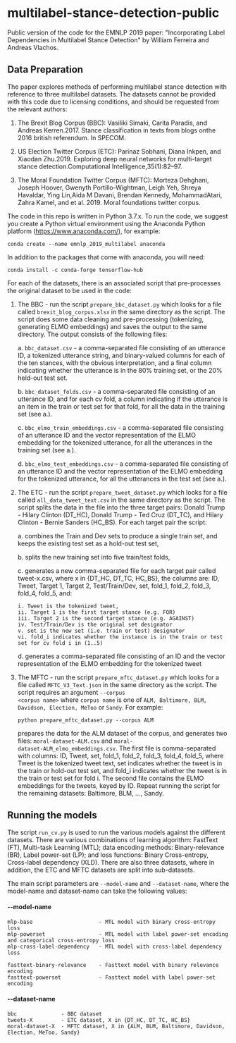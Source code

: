 # multilabel-stance-detection-public
Public version of the code for the EMNLP 2019 paper: "Incorporating Label Dependencies in Multilabel Stance Detection" by William Ferreira and Andreas Vlachos.

## Data Preparation
The paper explores methods of performing multilabel stance detection with reference to three multilabel datasets. The datasets cannot be provided with this code due to licensing conditions, and should be requested from the relevant authors:

1. The Brexit Blog Corpus (BBC): Vasiliki  Simaki,  Carita  Paradis,  and  Andreas  Kerren.2017.   Stance classification in texts from blogs onthe 2016 british referendum. In SPECOM.

2. US Election Twitter Corpus (ETC): Parinaz  Sobhani,  Diana  Inkpen,  and  Xiaodan  Zhu.2019.   Exploring  deep  neural  networks  for  multi-target stance detection.Computational Intelligence,35(1):82–97.

3. The Moral Foundation Twitter Corpus (MFTC): Morteza Dehghani, Joseph Hoover, Gwenyth Portillo-Wightman, Leigh Yeh, Shreya Havaldar, Ying Lin,Aida  M  Davani,  Brendan  Kennedy,   MohammadAtari,  Zahra Kamel,  and et al. 2019.   Moral foundations twitter corpus.

The code in this repo is written in Python 3.7.x. To run the code, we suggest you create a Python virtual environment using the Anaconda Python platform (https://www.anaconda.com/), for example:

   <code>conda create --name emnlp_2019_multilabel anaconda</code>
   
In addition to the packages that come with anaconda, you will need:

   <code>conda install -c conda-forge tensorflow-hub</code>
   

For each of the datasets, there is an associated script that pre-processes the original dataset to be used in the code:

1. The BBC - run the script <code>prepare_bbc_dataset.py</code> which looks for a file called <code>brexit_blog_corpus.xlsx</code> in the same directory as the script. The script does some data cleaning and pre-processing (tokenizing, generating ELMO embeddings) and saves the output to the same directory. The output consists of the following files:

   a. <code>bbc_dataset.csv</code> - a comma-separated file consisting of an utterance ID, a tokenized utterance string, and binary-valued columns for each of the ten stances, with the obvious interpretation, and a final column indicating whether the utterance is in the 80\% training set, or the 20\% held-out test set.
   
   b. <code>bbc_dataset_folds.csv</code> - a comma-separated file consisting of an utterance ID, and for each cv fold, a column indicating if the utterance is an item in the train or test set for that fold, for all the data in the training set (see a.).
   
   c. <code>bbc_elmo_train_embeddings.csv</code> - a comma-separated file consisting of an utterance ID and the vector representation of the ELMO embedding for the tokenized utterance, for all the utterances in the training set (see a.).
   
   d. <code>bbc_elmo_test_embeddings.csv</code> - a comma-separated file consisting of an utterance ID and the vector representation of the ELMO embedding for the tokenized utterance, for all the utterances in the test set (see a.).
   
2. The ETC - run the script <code>prepare_tweet_dataset.py</code> which looks for a file called <code>all_data_tweet_text.csv</code> in the same directory as the script. The script splits the data in the file into the three target pairs: Donald Trump - Hilary Clinton (DT_HC), Donald Trump - Ted Cruz (DT_TC), and Hilary Clinton - Bernie Sanders (HC_BS). For each target pair the script:

    a. combines the Train and Dev sets to produce a single train set, and keeps the existing test set as a hold-out test set,
    
    b. splits the new training set into five train/test folds,
    
    c. generates a new comma-separated file for each target pair called tweet-x.csv, where x in \{DT_HC, DT_TC, HC_BS\}, the columns are: ID, Tweet, Target 1, Target 2, Test/Train/Dev, set, fold_1, fold_2, fold_3, fold_4, fold_5, and:
    
       i. Tweet is the tokenized tweet,
       ii. Target 1 is the first target stance (e.g. FOR)
       iii. Target 2 is the second target stance (e.g. AGAINST)
       iv. Test/Train/Dev is the original set designator
       v. set is the new set (i.e. train or test) designator
       vi. fold_i indicates whether the instance is in the train or test set for cv fold i in (1..5)
        
    d. generates a comma-separated file consisting of an ID and the vector representation of the ELMO embedding for the tokenized tweet
    
3. The MFTC - run the script <code>prepare_mftc_dataset.py</code> which looks for a file called <code>MFTC_V3_Text.json</code> in the same directory as the script. The script requires an argument <code>--corpus \<corpus name\></code> where <code>corpus name</code> is one of <code>ALM, Baltimore, BLM, Davidson, Election, MeToo</code> or <code>Sandy</code>. For example:
   
      <code>python prepare_mftc_dataset.py --corpus ALM</code>
   
   prepares the data for the ALM dataset of the corpus, and generates two files: <code>moral-dataset-ALM.csv</code> and <code>moral-          dataset-ALM_elmo_embeddings.csv</code>. The first file is comma-separated with columns: ID, Tweet, set, fold_1, fold_2, fold_3, fold_4,    fold_5, where Tweet is the tokenized tweet text, set indicates whether the tweet is in the train or hold-out test set, and fold_i          indicates whether the tweet is in the train or test set for fold i. The second file contains the ELMO embeddings for the tweets,
   keyed by ID. Repeat running the script for the remaining datasets: Baltimore, BLM, ..., Sandy.

## Running the models
The script <code>run_cv.py</code> is used to run the various models against the different datasets. There are various combinations of learning algorithm: FastText (FT), Multi-task Learning (MTL); data encoding methods: Binary-relevance (BR), Label power-set (LP); and loss functions: Binary Cross-entropy, Cross-label dependency (XLD). There are also three datasets, where in addition, the ETC and MFTC datasets are split into sub-datasets. 

The main script parameters are <code>--model-name</code> and <code>--dataset-name</code>, where the model-name and dataset-name can take the following values:

#### --model-name
    mlp-base                     - MTL model with binary cross-entropy loss
    mlp-powerset                 - MTL model with label power-set encoding and categorical cross-entropy loss
    mlp-cross-label-dependency   - MTL model with cross-label dependency loss

    fasttext-binary-relevance    - Fasttext model with binary relevance encoding
    fasttext-powerset            - Fasttext model with label power-set encoding

#### --dataset-name
    bbc              - BBC dataset
    tweets-X         - ETC dataset, X in {DT_HC, DT_TC, HC_BS}
    moral-dataset-X  - MFTC dataset, X in {ALM, BLM, Baltimore, Davidson, Election, MeToo, Sandy}
